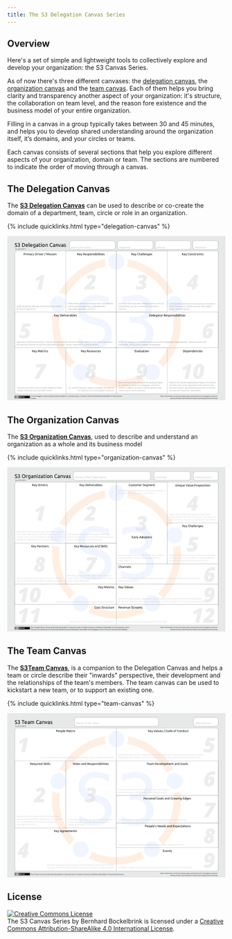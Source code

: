 ```yaml
---
title: The S3 Delegation Canvas Series
---
```


## Overview

Here's a set of simple and lightweight tools to collectively explore and develop your organization: the S3 Canvas Series. 

As of now there's three different canvases: the [delegation canvas](#the-delegation-canvas), the [organization canvas](#the-organization-canvas) and the [team canvas](#the-team-canvas). Each of them helps you bring clarity and transparency another aspect of your organization: it's structure, the collaboration on team level, and the reason fore existence and the business model of your entire organization.

Filling in a canvas in a group typically takes between 30 and 45 minutes, and helps you to develop shared understanding around the organization itself, it’s domains, and your circles or teams.

Each canvas consists of several sections that help you explore different aspects of your organization, domain or team. The sections are numbered to indicate the order of moving through a canvas. 


## The Delegation Canvas 

The **[S3 Delegation Canvas](s3-delegation-canvas.md)** can be used to describe or co-create the domain of a department, team, circle or role in an organization.

{% include quicklinks.html type="delegation-canvas" %} 

[![](/img/s3-delegation-canvas-sm.png)](s3-delegation-canvas.html)

## The Organization Canvas

The **[S3 Organization Canvas](s3-organization-canvas.md)**,  used to describe and understand an organization as a whole and its business model

{% include quicklinks.html type="organization-canvas" %} 

[![](/img/s3-organization-canvas-sm.png)](s3-organization-canvas.html)

## The Team Canvas

The **[S3Team Canvas](s3-team-canvas.md)**, is a companion to the Delegation Canvas and helps a team or circle describe their "inwards" perspective, their development and the relationships of the team's members. The team canvas can be used to kickstart a new team, or to support an existing one. 

{% include quicklinks.html type="team-canvas" %} 

[![](/img/s3-team-canvas-sm.png)](s3-team-canvas.html)




## License 

<a rel="license" href="http://creativecommons.org/licenses/by-sa/4.0/"><img alt="Creative Commons License" style="border-width:0" src="https://i.creativecommons.org/l/by-sa/4.0/88x31.png" /></a><br />The S3 Canvas Series by Bernhard Bockelbrink is licensed under a <a rel="license" href="http://creativecommons.org/licenses/by-sa/4.0/">Creative Commons Attribution-ShareAlike 4.0 International License</a>.
